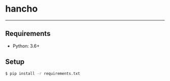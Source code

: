 # hancho

----

## Requirements

- Python: 3.6+

## Setup

```bash
$ pip install -r requirements.txt
```
